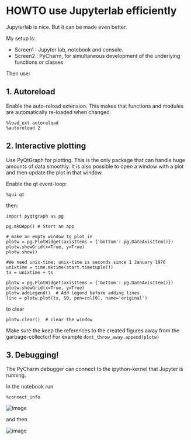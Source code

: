 # HOWTO use Jupyterlab efficiently

Jupyterlab is nice. But it can be made even better.

My setup is:

- Screen1 : Jupyter lab, notebook and console.
- Screen2 : PyCharm, for simultaneous development of the underlying functions or classes

Then use:

## 1. Autoreload

Enable the auto-reload extension. This makes that functions and modules are automatically re-loaded when changed.

```
%load_ext autoreload
%autoreload 2
```

## 2. Interactive plotting

Use PyQtGraph for plotting. This is the only package that can handle huge amounts of data smoothly. It is also possible to open a window with a plot and then update the plot in that window.

Enable the qt event-loop:
```
%gui qt
```

then:
```
import pyqtgraph as pg

pg.mkQApp() # Start an app

# make an empty window to plot in
plotw = pg.PlotWidget(axisItems = {'bottom': pg.DateAxisItem()})
plotw.showGrid(x=True, y=True)
plotw.show()

#We need unix-time; unix-time is seconds since 1 January 1970
unixtime = time.mktime(start.timetuple())
tx = unixtime + ts

plotw = pg.PlotWidget(axisItems = {'bottom': pg.DateAxisItem()})
plotw.showGrid(x=True, y=True)
plotw.addLegend()  # Add legend before adding lines
line = plotw.plot(tx, S0, pen=col[0], name='original')
```

to clear

```
plotw.clear()  # clear the window
```

Make sure the keep the references to the created figures away from the garbage-collector!
For example ```dont_throw_away.append(plotw)```


## 3. Debugging!

The PyCharm debugger can connect to the ipython-kernel that Jupyter is running.

In the notebook run
```
%connect_info
```

![image](https://user-images.githubusercontent.com/34062862/121765259-375a9a80-cb7c-11eb-8896-d4ac6dce1969.png)

and then

![image](https://user-images.githubusercontent.com/34062862/121765273-4e998800-cb7c-11eb-9c24-8b4a8bc8b14f.png)



